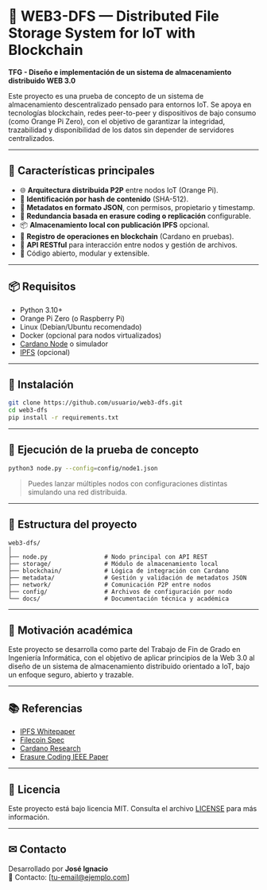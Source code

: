 # 🔐 WEB3-DFS — Distributed File Storage System for IoT with Blockchain

**TFG - Diseño e implementación de un sistema de almacenamiento distribuido WEB 3.0**

Este proyecto es una prueba de concepto de un sistema de almacenamiento descentralizado pensado para entornos IoT. Se apoya en tecnologías blockchain, redes peer-to-peer y dispositivos de bajo consumo (como Orange Pi Zero), con el objetivo de garantizar la integridad, trazabilidad y disponibilidad de los datos sin depender de servidores centralizados.

---

## 🧱 Características principales

- 🌐 **Arquitectura distribuida P2P** entre nodos IoT (Orange Pi).
- 🔐 **Identificación por hash de contenido** (SHA-512).
- 📄 **Metadatos en formato JSON**, con permisos, propietario y timestamp.
- 🔁 **Redundancia basada en erasure coding o replicación** configurable.
- 📦 **Almacenamiento local con publicación IPFS** opcional.
- 🧾 **Registro de operaciones en blockchain** (Cardano en pruebas).
- 🔧 **API RESTful** para interacción entre nodos y gestión de archivos.
- 🌱 Código abierto, modular y extensible.

---

## 📦 Requisitos

- Python 3.10+
- Orange Pi Zero (o Raspberry Pi)
- Linux (Debian/Ubuntu recomendado)
- Docker (opcional para nodos virtualizados)
- [Cardano Node](https://docs.cardano.org) o simulador
- [IPFS](https://docs.ipfs.tech) (opcional)

---

## 🚀 Instalación

```bash
git clone https://github.com/usuario/web3-dfs.git
cd web3-dfs
pip install -r requirements.txt
```

---

## 🧪 Ejecución de la prueba de concepto

```bash
python3 node.py --config=config/node1.json
```

> Puedes lanzar múltiples nodos con configuraciones distintas simulando una red distribuida.

---

## 📁 Estructura del proyecto

```
web3-dfs/
│
├── node.py                # Nodo principal con API REST
├── storage/               # Módulo de almacenamiento local
├── blockchain/            # Lógica de integración con Cardano
├── metadata/              # Gestión y validación de metadatos JSON
├── network/               # Comunicación P2P entre nodos
├── config/                # Archivos de configuración por nodo
└── docs/                  # Documentación técnica y académica
```

---

## 🧠 Motivación académica

Este proyecto se desarrolla como parte del Trabajo de Fin de Grado en Ingeniería Informática, con el objetivo de aplicar principios de la Web 3.0 al diseño de un sistema de almacenamiento distribuido orientado a IoT, bajo un enfoque seguro, abierto y trazable.

---

## 📚 Referencias

- [IPFS Whitepaper](https://ipfs.io/ipfs/Qm.../whitepaper.pdf)
- [Filecoin Spec](https://spec.filecoin.io)
- [Cardano Research](https://iohk.io/en/research/)
- [Erasure Coding IEEE Paper](https://doi.org/10.1109/TIT.2010.2054295)

---

## 📄 Licencia

Este proyecto está bajo licencia MIT. Consulta el archivo [LICENSE](LICENSE) para más información.

---

## ✉ Contacto

Desarrollado por **José Ignacio**  
📧 Contacto: [tu-email@ejemplo.com]
